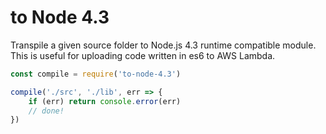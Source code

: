 # to Node 4.3

Transpile a given source folder to Node.js 4.3 runtime compatible module.
This is useful for uploading code written in es6 to AWS Lambda.

```js
const compile = require('to-node-4.3')

compile('./src', './lib', err => {
    if (err) return console.error(err)
    // done!
})
```